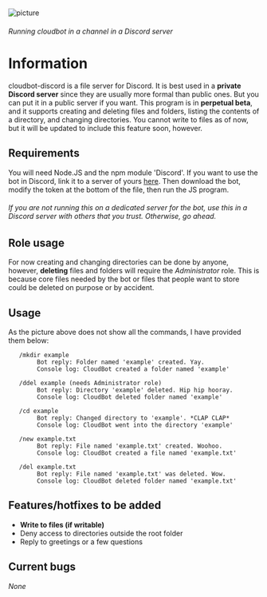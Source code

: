 #
![picture](https://ajskateboarder.github.io/assets/screenshot1.jpg)

###### Running cloudbot in a channel in a Discord server
#
# Information

cloudbot-discord is a file server for Discord. It is best used in a __private Discord server__ since they are usually more formal than public ones. But you can put it in a public server if you want. This program is in __perpetual beta__, and it supports creating and deleting files and folders, listing the contents of a directory, and changing directories. You cannot write to files as of now, but it will be updated to include this feature soon, however.

## Requirements

You will need Node.JS and the npm module 'Discord'. If you want to use the bot in Discord, link it to a server of yours [here](https://discord.com/api/oauth2/authorize?client_id=835841382882738216&scope=bot&permissions=68608). Then download the bot, modify the token at the bottom of the file, then run the JS program.

###### If you are not running this on a dedicated server for the bot, use this in a Discord server with others that you trust. Otherwise, go ahead.

## Role usage

For now creating and changing directories can be done by anyone, however, __deleting__ files and folders will require the *Administrator* role. This is because core files needed by the bot or files that people want to store could be deleted on purpose or by accident.

## Usage

As the picture above does not show all the commands, I have provided them below:

       /mkdir example
            Bot reply: Folder named 'example' created. Yay.
            Console log: CloudBot created a folder named 'example'
       
       /ddel example (needs Administrator role)
            Bot reply: Directory 'example' deleted. Hip hip hooray.
            Console log: CloudBot deleted folder named 'example'
       
       /cd example
            Bot reply: Changed directory to 'example'. *CLAP CLAP*
            Console log: CloudBot went into the directory 'example'
            
       /new example.txt
            Bot reply: File named 'example.txt' created. Woohoo.
            Console log: CloudBot created a file named 'example.txt'
            
       /del example.txt
            Bot reply: File named 'example.txt' was deleted. Wow.
            Console log: CloudBot deleted folder named 'example.txt'
            
## Features/hotfixes to be added

- __Write to files (if writable)__
- Deny access to directories outside the root folder
- Reply to greetings or a few questions

## Current bugs

*None*
